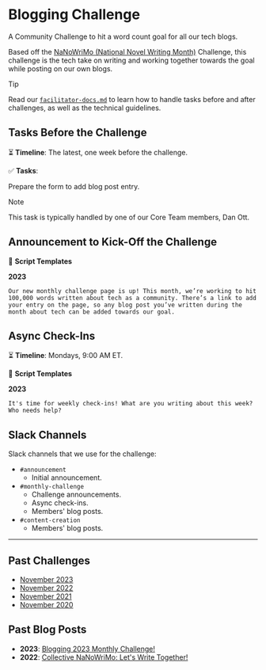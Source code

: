 # Blogging Challenge

A Community Challenge to hit a word count goal for all our tech blogs.

Based off the [NaNoWriMo (National Novel Writing Month)](https://nanowrimo.org/) Challenge, this challenge is the tech take on writing and working together towards the goal while posting on our own blogs.

> [!TIP]
> Read our [`facilitator-docs.md`](../facilitators-docs.md) to learn how to handle tasks before and after challenges, as well as the technical guidelines.

## Tasks Before the Challenge

⏳ **Timeline**: The latest, one week before the challenge.

✅ **Tasks**:

Prepare the form to add blog post entry.

> [!NOTE]
> This task is typically handled by one of our Core Team members, Dan Ott.

## Announcement to Kick-Off the Challenge

📃 **Script Templates**

**2023**

```text
Our new monthly challenge page is up! This month, we’re working to hit 100,000 words written about tech as a community. There’s a link to add your entry on the page, so any blog post you’ve written during the month about tech can be added towards our goal.
```

## Async Check-Ins

⏳ **Timeline**: Mondays, 9:00 AM ET.

📃 **Script Templates**

**2023**

```text
It's time for weekly check-ins! What are you writing about this week? Who needs help?
```

## Slack Channels

Slack channels that we use for the challenge:

- `#announcement`
  - Initial announcement.
- `#monthly-challenge`
  - Challenge announcements.
  - Async check-ins.
  - Members' blog posts.
- `#content-creation`
  - Members' blog posts.

---

## Past Challenges

- [November 2023](https://virtualcoffee.io/monthlychallenges/nov-2023)
- [November 2022](https://virtualcoffee.io/monthlychallenges/nov-2022)
- [November 2021](https://virtualcoffee.io/monthlychallenges/nov-2021)
- [November 2020](https://virtualcoffee.io/monthlychallenges/nov-2020)

## Past Blog Posts

- **2023**: [Blogging 2023 Monthly Challenge!](https://dev.to/virtualcoffee/blogging-2023-monthly-challenge-3kng)
- **2022**: [Collective NaNoWriMo: Let's Write Together!](https://dev.to/virtualcoffee/collective-nanowrimo-lets-write-together-350)
